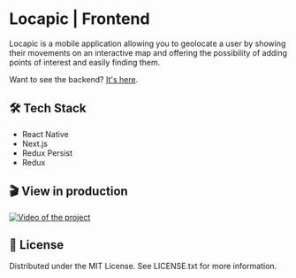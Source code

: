 # Locapic | Frontend

Locapic is a mobile application allowing you to geolocate a user by showing their movements on an interactive map and offering the possibility of adding points of interest and easily finding them.

Want to see the backend? [It's here](https://github.com/valeneb/locapic-backend).

## 🛠️ Tech Stack

- React Native
- Next.js
- Redux Persist
- Redux

## 🎬 View in production

[![Video of the project]()]([https://youtu.be/120SyxVbSNo](https://youtube.com/shorts/2vN6DcuRiFo))

## 📰 License

Distributed under the MIT License. See LICENSE.txt for more information.
